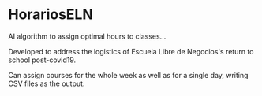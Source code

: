 # HorariosELN
AI algorithm to assign optimal hours to classes...

Developed to address the logistics of Escuela Libre de Negocios's return to school post-covid19.

Can assign courses for the whole week as well as for a single day, writing CSV files as the output.
